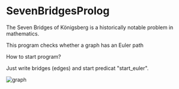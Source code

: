 # SevenBridgesProlog
The Seven Bridges of Königsberg is a historically notable problem in mathematics.

  
This program checks whether a graph has an Euler path

How to start program?

Just write bridges (edges) and start predicat "start_euler".

![graph](https://github.com/Fantomext/SevenBridgesProlog/assets/96086777/906bdfc1-feae-4389-934b-c0fc30c4b52f)
